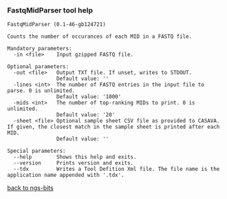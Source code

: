 ### FastqMidParser tool help
	FastqMidParser (0.1-46-gb124721)
	
	Counts the number of occurances of each MID in a FASTQ file.
	
	Mandatory parameters:
	  -in <file>    Input gzipped FASTQ file.
	
	Optional parameters:
	  -out <file>   Output TXT file. If unset, writes to STDOUT.
	                Default value: ''
	  -lines <int>  The number of FASTQ entries in the input file to parse. 0 is unlimited.
	                Default value: '1000'
	  -mids <int>   The number of top-ranking MIDs to print. 0 is unlimited.
	                Default value: '20'
	  -sheet <file> Optional sample sheet CSV file as provided to CASAVA. If given, the closest match in the sample sheet is printed after each MID.
	                Default value: ''
	
	Special parameters:
	  --help        Shows this help and exits.
	  --version     Prints version and exits.
	  --tdx         Writes a Tool Defition Xml file. The file name is the application name appended with '.tdx'.
	
[back to ngs-bits](https://github.com/marc-sturm/ngs-bits)